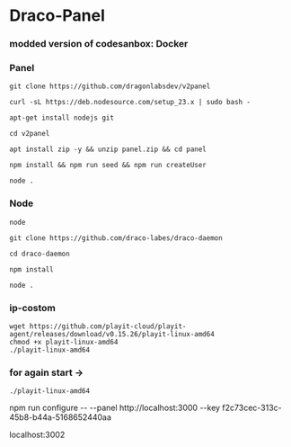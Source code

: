# Draco-Panel

### modded version of codesanbox: Docker

### Panel
```
git clone https://github.com/dragonlabsdev/v2panel
```
```
curl -sL https://deb.nodesource.com/setup_23.x | sudo bash -
```
```
apt-get install nodejs git
```
```
cd v2panel
```
```
apt install zip -y && unzip panel.zip && cd panel
```
```
npm install && npm run seed && npm run createUser
```
```
node .
```
### Node
```
node
```
```
git clone https://github.com/draco-labes/draco-daemon
```
```
cd draco-daemon
```
```
npm install
```
```
node .
```

### ip-costom
```
wget https://github.com/playit-cloud/playit-agent/releases/download/v0.15.26/playit-linux-amd64
chmod +x playit-linux-amd64
./playit-linux-amd64
```
### for again start ->
```
./playit-linux-amd64
```

npm run configure -- --panel http://localhost:3000 --key f2c73cec-313c-45b8-b44a-5168652440aa


localhost:3002
